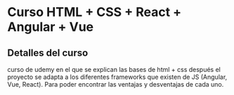 # Curso HTML + CSS + React + Angular + Vue

## Detalles del curso
curso de udemy en el que se explican las bases de html + css después el proyecto se adapta a los diferentes frameworks que existen de JS (Angular, Vue, React). Para poder encontrar las ventajas y desventajas de cada uno.

